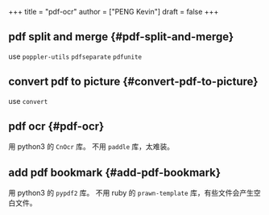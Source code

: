 +++
title = "pdf-ocr"
author = ["PENG Kevin"]
draft = false
+++

## pdf split and merge {#pdf-split-and-merge}

use `poppler-utils`
`pdfseparate`
`pdfunite`


## convert pdf to picture {#convert-pdf-to-picture}

use `convert`


## pdf ocr {#pdf-ocr}

用 python3 的 `CnOcr` 库。
不用 `paddle` 库，太难装。


## add pdf bookmark {#add-pdf-bookmark}

用 python3 的 `pypdf2` 库。
不用 ruby 的 `prawn-template` 库，有些文件会产生空白文件。
